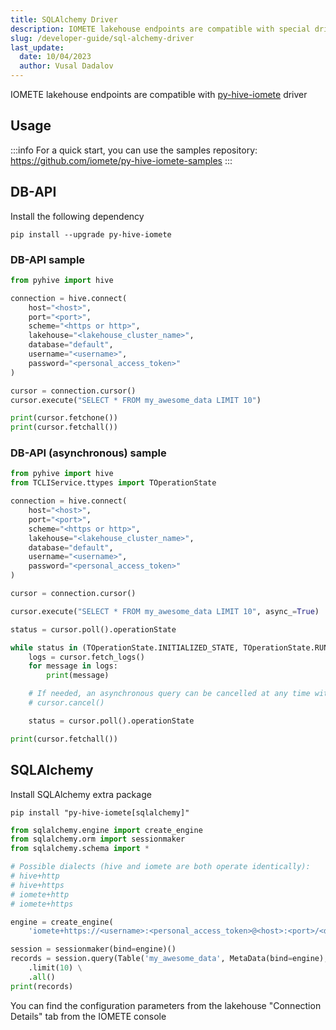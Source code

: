 ```yaml
---
title: SQLAlchemy Driver
description: IOMETE lakehouse endpoints are compatible with special driver, you can use the samples repository to quick start
slug: /developer-guide/sql-alchemy-driver
last_update:
  date: 10/04/2023
  author: Vusal Dadalov
---
```


IOMETE lakehouse endpoints are compatible with [py-hive-iomete](https://pypi.org/project/py-hive-iomete) driver

## Usage

:::info
For a quick start, you can use the samples repository: https://github.com/iomete/py-hive-iomete-samples
:::

## DB-API

Install the following dependency

```shell
pip install --upgrade py-hive-iomete
```

### DB-API sample

```python
from pyhive import hive

connection = hive.connect(
    host="<host>",
    port="<port>",
    scheme="<https or http>",
    lakehouse="<lakehouse_cluster_name>",
    database="default",
    username="<username>",
    password="<personal_access_token>"
)

cursor = connection.cursor()
cursor.execute("SELECT * FROM my_awesome_data LIMIT 10")

print(cursor.fetchone())
print(cursor.fetchall())
```

### DB-API (asynchronous) sample

```python
from pyhive import hive
from TCLIService.ttypes import TOperationState

connection = hive.connect(
    host="<host>",
    port="<port>",
    scheme="<https or http>",
    lakehouse="<lakehouse_cluster_name>",
    database="default",
    username="<username>",
    password="<personal_access_token>"
)

cursor = connection.cursor()

cursor.execute("SELECT * FROM my_awesome_data LIMIT 10", async_=True)

status = cursor.poll().operationState

while status in (TOperationState.INITIALIZED_STATE, TOperationState.RUNNING_STATE):
    logs = cursor.fetch_logs()
    for message in logs:
        print(message)

    # If needed, an asynchronous query can be cancelled at any time with:
    # cursor.cancel()

    status = cursor.poll().operationState

print(cursor.fetchall())
```

## SQLAlchemy

Install SQLAlchemy extra package

```shell
pip install "py-hive-iomete[sqlalchemy]"
```

```python
from sqlalchemy.engine import create_engine
from sqlalchemy.orm import sessionmaker
from sqlalchemy.schema import *

# Possible dialects (hive and iomete are both operate identically):
# hive+http
# hive+https
# iomete+http
# iomete+https

engine = create_engine(
    'iomete+https://<username>:<personal_access_token>@<host>:<port>/<database>?lakehouse=<lakehouse_cluster_name>')

session = sessionmaker(bind=engine)()
records = session.query(Table('my_awesome_data', MetaData(bind=engine), autoload=True)) \
    .limit(10) \
    .all()
print(records)
```

You can find the configuration parameters from the lakehouse "Connection Details" tab from the IOMETE console
